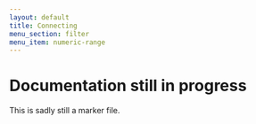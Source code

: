 ```yaml
---
layout: default
title: Connecting
menu_section: filter
menu_item: numeric-range
---
```



# Documentation still in progress

This is sadly still a marker file.

